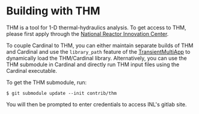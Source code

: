 # Building with THM

THM is a tool for 1-D thermal-hydraulics analysis.
To get access to THM, please first apply through the
[National Reactor Innovation Center](https://ncrcaims.inl.gov/Identity/Account/Login).

To couple Cardinal to THM, you can either maintain separate builds of THM
and Cardinal and use the `library_path` feature of the
[TransientMultiApp](https://mooseframework.inl.gov/source/multiapps/TransientMultiApp.html)
to dynamically load the THM/Cardinal library. Alternatively, you can
use the THM submodule in Cardinal and directly run THM input files using the
Cardinal executable.

To get the THM submodule, run:

```
$ git submodule update --init contrib/thm
```

You will then be prompted to enter credentials to access INL's gitlab site.
